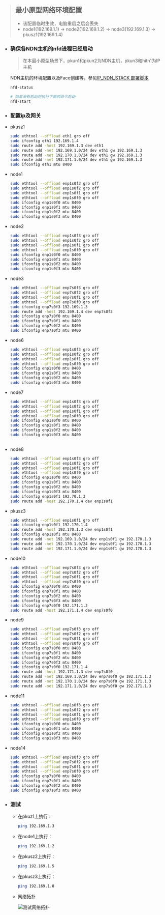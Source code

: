 > ## 最小原型网络环境配置
> - 该配置临时生效，电脑重启之后会丢失
> - node1(192.169.1.1) -> node2(192.169.1.2) -> node3(192.169.1.3) -> pkusz1(192.169.1.4)

- ### 确保各NDN主机的nfd进程已经启动
  > 在本最小原型场景下，pkun1和pkun2为NDN主机，pkun3和hitn1为IP主机

  NDN主机的环境配置以及Face创建等，参见[IP_NDN_STACK 部署脚本](https://github.com/SunnyQjm/ip-ndn-stack_cpp/tree/master/deployment)

  ```bash
  nfd-status
  
  # 如果没有启动则执行下面的命令启动
  nfd-start
  ```
- ### 配置ip及网关
 - pkusz1
    ```bash
    sudo ethtool --offload eth1 gro off
    sudo ifconfig eth1 192.169.1.4
    sudo route add -host 192.169.1.3 dev eth1
    sudo route add -net 192.169.1.0/24 dev eth1 gw 192.169.1.3
    sudo route add -net 192.170.1.0/24 dev eth1 gw 192.169.1.3
    sudo route add -net 192.171.1.0/24 dev eth1 gw 192.169.1.3
    sudo ifconfig eth1 mtu 8400

  - node1
    ```bash
    sudo ethtool --offload enp1s0f3 gro off
    sudo ethtool --offload enp1s0f2 gro off
    sudo ethtool --offload enp1s0f1 gro off
    sudo ethtool --offload enp1s0f0 gro off
    sudo ifconfig enp1s0f0 mtu 8400
    sudo ifconfig enp1s0f1 mtu 8400
    sudo ifconfig enp1s0f2 mtu 8400
    sudo ifconfig enp1s0f3 mtu 8400

     ```
  - node2
    ```bash
    sudo ethtool --offload enp1s0f3 gro off
    sudo ethtool --offload enp1s0f2 gro off
    sudo ethtool --offload enp1s0f1 gro off
    sudo ethtool --offload enp1s0f0 gro off
    sudo ifconfig enp1s0f0 mtu 8400
    sudo ifconfig enp1s0f1 mtu 8400
    sudo ifconfig enp1s0f2 mtu 8400
    sudo ifconfig enp1s0f3 mtu 8400
    
    ```
  - node3
    ```bash
    sudo ethtool --offload enp7s0f3 gro off
    sudo ethtool --offload enp7s0f2 gro off
    sudo ethtool --offload enp7s0f1 gro off
    sudo ethtool --offload enp7s0f0 gro off
    sudo ifconfig enp7s0f3 192.169.1.3
    sudo route add -host 192.169.1.4 dev enp7s0f3
    sudo ifconfig enp7s0f0 mtu 8400
    sudo ifconfig enp7s0f1 mtu 8400
    sudo ifconfig enp7s0f2 mtu 8400
    sudo ifconfig enp7s0f3 mtu 8400
    ```
    
  - node6
    ```bash
    sudo ethtool --offload enp1s0f3 gro off
    sudo ethtool --offload enp1s0f2 gro off
    sudo ethtool --offload enp1s0f1 gro off
    sudo ethtool --offload enp1s0f0 gro off
    sudo ifconfig enp1s0f0 mtu 8400
    sudo ifconfig enp1s0f1 mtu 8400
    sudo ifconfig enp1s0f2 mtu 8400
    sudo ifconfig enp1s0f3 mtu 8400
    
  - node7
    ```bash
    sudo ethtool --offload enp1s0f3 gro off
    sudo ethtool --offload enp1s0f2 gro off
    sudo ethtool --offload enp1s0f1 gro off
    sudo ethtool --offload enp1s0f0 gro off
    sudo ifconfig enp1s0f0 mtu 8400
    sudo ifconfig enp1s0f1 mtu 8400
    sudo ifconfig enp1s0f2 mtu 8400
    sudo ifconfig enp1s0f3 mtu 8400
  
    
  - node8
    ```bash
    sudo ethtool --offload enp1s0f3 gro off
    sudo ethtool --offload enp1s0f2 gro off
    sudo ethtool --offload enp1s0f1 gro off
    sudo ethtool --offload enp1s0f0 gro off
    sudo ifconfig enp1s0f0 mtu 8400
    sudo ifconfig enp1s0f1 mtu 8400
    sudo ifconfig enp1s0f2 mtu 8400
    sudo ifconfig enp1s0f3 mtu 8400
    sudo ifconfig enp1s0f1 192.70.1.3
    sudo route add -host 192.170.1.4 dev enp1s0f1 


  - pkusz3
    ```bash
    sudo ethtool --offload enp1s0f1 gro off
    sudo ifconfig enp1s0f1 192.170.1.4
    sudo route add -host 192.170.1.3 dev enp1s0f1
    sudo ifconfig enp1s0f1 mtu 8400
    sudo route add -net 192.169.1.0/24 dev enp1s0f1 gw 192.170.1.3
    sudo route add -net 192.170.1.0/24 dev enp1s0f1 gw 192.170.1.3
    sudo route add -net 192.171.1.0/24 dev enp1s0f1 gw 192.170.1.3
    

    ```
  

 - node10
    ```bash
    sudo ethtool --offload enp7s0f3 gro off
    sudo ethtool --offload enp7s0f2 gro off
    sudo ethtool --offload enp7s0f1 gro off
    sudo ethtool --offload enp7s0f0 gro off
    sudo ifconfig enp7s0f0 mtu 8400
    sudo ifconfig enp7s0f1 mtu 8400
    sudo ifconfig enp7s0f2 mtu 8400
    sudo ifconfig enp7s0f3 mtu 8400
    sudo ifconfig enp7s0f0 192.171.1.3
    sudo route add -host 192.171.1.4 dev enp7s0f0 
   
  - node9
    ```bash
    sudo ethtool --offload enp7s0f3 gro off
    sudo ethtool --offload enp7s0f2 gro off
    sudo ethtool --offload enp7s0f1 gro off
    sudo ethtool --offload enp7s0f0 gro off
    sudo ifconfig enp7s0f0 mtu 8400
    sudo ifconfig enp7s0f1 mtu 8400
    sudo ifconfig enp7s0f2 mtu 8400
    sudo ifconfig enp7s0f3 mtu 8400
    sudo ifconfig enp7s0f0 192.171.1.4
    sudo route add -host 192.171.1.3 dev enp7s0f0
    sudo route add -net 192.169.1.0/24 dev enp7s0f0 gw 192.171.1.3
    sudo route add -net 192.170.1.0/24 dev enp7s0f0 gw 192.171.1.3
    sudo route add -net 192.171.1.0/24 dev enp7s0f0 gw 192.171.1.3

    ```
  - node11
    ```bash
    sudo ethtool --offload enp1s0f3 gro off
    sudo ethtool --offload enp1s0f2 gro off
    sudo ethtool --offload enp1s0f1 gro off
    sudo ethtool --offload enp1s0f0 gro off
    sudo ifconfig enp1s0f0 mtu 8400
    sudo ifconfig enp1s0f1 mtu 8400
    sudo ifconfig enp1s0f2 mtu 8400
    sudo ifconfig enp1s0f3 mtu 8400
    
    ```
  - node14
    ```bash
    sudo ethtool --offload enp7s0f3 gro off
    sudo ethtool --offload enp7s0f2 gro off
    sudo ethtool --offload enp7s0f1 gro off
    sudo ethtool --offload enp7s0f0 gro off
    sudo ifconfig enp7s0f0 mtu 8400
    sudo ifconfig enp7s0f1 mtu 8400
    sudo ifconfig enp7s0f2 mtu 8400
    sudo ifconfig enp7s0f3 mtu 8400
    ```


- ### 测试
    - 在pkuz1上执行：
        ```bash
        ping 192.169.1.3
        ```
    - 在node1上执行：
        ```bash
        ping 192.169.1.2
        ```
    - 在pkusz2上执行：
        ```bash
        ping 192.169.1.5
    - 在pkusz3上执行：
        ```bash
        ping 192.169.1.8
    - 网络拓扑
    
        ![测试网络拓扑](https://raw.githubusercontent.com/SunnyQjm/ip-ndn-stack_cpp/master/documents/pic1.png)
 

